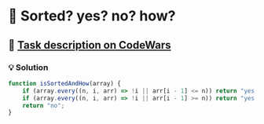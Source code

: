 # 📝 Sorted? yes? no? how?

## 🔗 [Task description on CodeWars](https://www.codewars.com/kata/580a4734d6df748060000045)

### 💡 Solution

```javascript
function isSortedAndHow(array) {
    if (array.every((n, i, arr) => !i || arr[i - 1] <= n)) return "yes, ascending";
    if (array.every((n, i, arr) => !i || arr[i - 1] >= n)) return "yes, descending";
    return "no";
}
```
